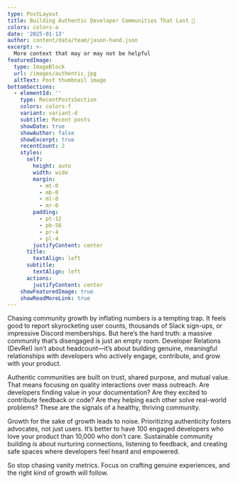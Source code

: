 ```yaml
---
type: PostLayout
title: Building Authentic Developer Communities That Last 🤝
colors: colors-a
date: '2025-01-13'
author: content/data/team/jason-hand.json
excerpt: >-
  More context that may or may not be helpful
featuredImage:
  type: ImageBlock
  url: /images/authentic.jpg
  altText: Post thumbnail image
bottomSections:
  - elementId: ''
    type: RecentPostsSection
    colors: colors-f
    variant: variant-d
    subtitle: Recent posts
    showDate: true
    showAuthor: false
    showExcerpt: true
    recentCount: 2
    styles:
      self:
        height: auto
        width: wide
        margin:
          - mt-0
          - mb-0
          - ml-0
          - mr-0
        padding:
          - pt-12
          - pb-56
          - pr-4
          - pl-4
        justifyContent: center
      title:
        textAlign: left
      subtitle:
        textAlign: left
      actions:
        justifyContent: center
    showFeaturedImage: true
    showReadMoreLink: true
---
```


Chasing community growth by inflating numbers is a tempting trap. It feels good to report skyrocketing user counts, thousands of Slack sign-ups, or impressive Discord memberships. But here’s the hard truth: a massive community that’s disengaged is just an empty room. Developer Relations (DevRel) isn’t about headcount—it’s about building genuine, meaningful relationships with developers who actively engage, contribute, and grow with your product.

Authentic communities are built on trust, shared purpose, and mutual value. That means focusing on quality interactions over mass outreach. Are developers finding value in your documentation? Are they excited to contribute feedback or code? Are they helping each other solve real-world problems? These are the signals of a healthy, thriving community.

Growth for the sake of growth leads to noise. Prioritizing authenticity fosters advocates, not just users. It’s better to have 100 engaged developers who love your product than 10,000 who don’t care. Sustainable community building is about nurturing connections, listening to feedback, and creating safe spaces where developers feel heard and empowered.

So stop chasing vanity metrics. Focus on crafting genuine experiences, and the right kind of growth will follow.
